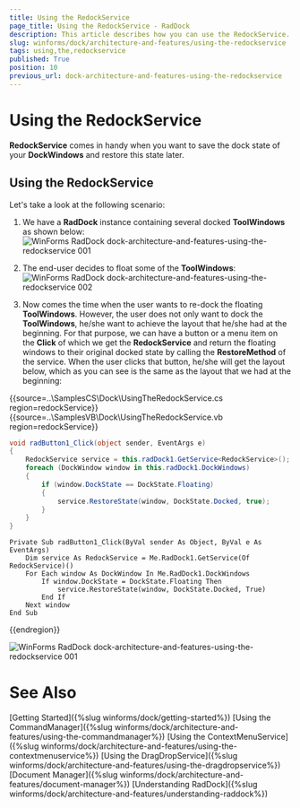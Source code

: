 ```yaml
---
title: Using the RedockService
page_title: Using the RedockService - RadDock
description: This article describes how you can use the RedockService.
slug: winforms/dock/architecture-and-features/using-the-redockservice
tags: using,the,redockservice
published: True
position: 10
previous_url: dock-architecture-and-features-using-the-redockservice
---
```


# Using the RedockService

**RedockService** comes in handy when you want to save the dock state of your **DockWindows** and restore this state later.

## Using the RedockService

Let's take a look at the following scenario: 
         
1. We have a __RadDock__ instance containing several docked **ToolWindows** as shown below:        
	![WinForms RadDock dock-architecture-and-features-using-the-redockservice 001](images/dock-architecture-and-features-using-the-redockservice001.png)

1. The end-user decides to float some of the **ToolWindows**:
	![WinForms RadDock dock-architecture-and-features-using-the-redockservice 002](images/dock-architecture-and-features-using-the-redockservice002.png)

1. Now comes the time when the user wants to re-dock the floating **ToolWindows**. However, the user does not only want to dock the **ToolWindows**, he/she want to achieve the layout that he/she had at the beginning. For that purpose, we can have a button or a menu item on the **Click** of which we get the **RedockService** and return the floating windows to their original docked state by calling the __RestoreMethod__ of the service. When the user clicks that button, he/she will get the layout below, which as you can see is the same as the layout that we had at the beginning:
   
{{source=..\SamplesCS\Dock\UsingTheRedockService.cs region=redockService}} 
{{source=..\SamplesVB\Dock\UsingTheRedockService.vb region=redockService}} 

````C#
void radButton1_Click(object sender, EventArgs e)
{
    RedockService service = this.radDock1.GetService<RedockService>();
    foreach (DockWindow window in this.radDock1.DockWindows)
    {
        if (window.DockState == DockState.Floating)
        {
            service.RestoreState(window, DockState.Docked, true);
        }
    }
}

````
````VB.NET
Private Sub radButton1_Click(ByVal sender As Object, ByVal e As EventArgs)
    Dim service As RedockService = Me.RadDock1.GetService(Of RedockService)()
    For Each window As DockWindow In Me.RadDock1.DockWindows
        If window.DockState = DockState.Floating Then
            service.RestoreState(window, DockState.Docked, True)
        End If
    Next window
End Sub

````

{{endregion}} 
 
![WinForms RadDock dock-architecture-and-features-using-the-redockservice 001](images/dock-architecture-and-features-using-the-redockservice001.png)

# See Also

[Getting Started]({%slug winforms/dock/getting-started%})
[Using the CommandManager]({%slug winforms/dock/architecture-and-features/using-the-commandmanager%})
[Using the ContextMenuService]({%slug winforms/dock/architecture-and-features/using-the-contextmenuservice%})
[Using the DragDropService]({%slug winforms/dock/architecture-and-features/using-the-dragdropservice%})
[Document Manager]({%slug winforms/dock/architecture-and-features/document-manager%})
[Understanding RadDock]({%slug winforms/dock/architecture-and-features/understanding-raddock%})
